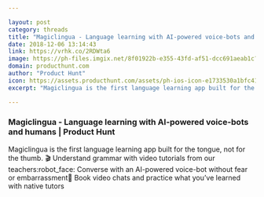 ```yaml
---

layout: post
category: threads
title: "Magiclingua - Language learning with AI-powered voice-bots and humans"
date: 2018-12-06 13:14:43
link: https://vrhk.co/2RDWta6
image: https://ph-files.imgix.net/8f01922b-e355-43fd-af51-dcc691aeab1c?auto=format&fit=crop&h=512&w=1024
domain: producthunt.com
author: "Product Hunt"
icon: https://assets.producthunt.com/assets/ph-ios-icon-e1733530a1bfc41080db8161823f1ef262cdbbc933800c0a2a706f70eb9c277a.png
excerpt: "Magiclingua is the first language learning app built for the tongue, not for the thumb. :clapper: Understand grammar with video tutorials from our teachers:robot_face: Converse with an AI-powered voice-bot without fear or embarrassment:raising_hand: Book video chats and practice what you’ve learned with native tutors"

---
```


### Magiclingua - Language learning with AI-powered voice-bots and humans | Product Hunt

Magiclingua is the first language learning app built for the tongue, not for the thumb. :clapper: Understand grammar with video tutorials from our teachers:robot_face: Converse with an AI-powered voice-bot without fear or embarrassment:raising_hand: Book video chats and practice what you’ve learned with native tutors